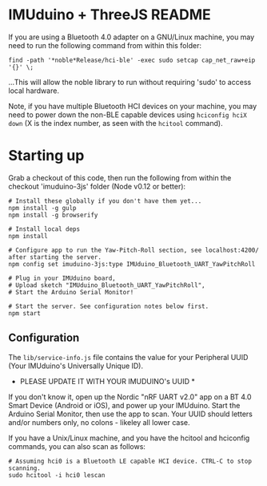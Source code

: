 IMUduino + ThreeJS README
=========================

If you are using a Bluetooth 4.0 adapter on a GNU/Linux machine, you may need to run the following command from within this folder:

```
find -path '*noble*Release/hci-ble' -exec sudo setcap cap_net_raw+eip '{}' \;
```
...This will allow the noble library to run without requiring 'sudo' to access local hardware.

Note, if you have multiple Bluetooth HCI devices on your machine, you may need to power down the non-BLE capable devices using `hciconfig hciX down` (X is the index number, as seen with the `hcitool` command).

# Starting up
Grab a checkout of this code, then run the following from within the checkout 'imuduino-3js' folder (Node v0.12 or better):

```
# Install these globally if you don't have them yet...
npm install -g gulp
npm install -g browserify

# Install local deps
npm install

# Configure app to run the Yaw-Pitch-Roll section, see localhost:4200/ after starting the server.
npm config set imuduino-3js:type IMUduino_Bluetooth_UART_YawPitchRoll

# Plug in your IMUduino board,
# Upload sketch "IMUduino_Bluetooth_UART_YawPitchRoll",
# Start the Arduino Serial Monitor!

# Start the server. See configuration notes below first.
npm start

```

## Configuration
The `lib/service-info.js` file contains the value for your Peripheral UUID (Your IMUduino's Universally Unique ID).

* PLEASE UPDATE IT WITH YOUR IMUDUINO's UUID *

If you don't know it, open up the Nordic "nRF UART v2.0" app on a BT 4.0 Smart Device (Android or iOS), and power up your IMUduino.
Start the Arduino Serial Monitor, then use the app to scan. Your UUID should letters and/or numbers only, no colons - likeley all lower case.

If you have a Unix/Linux machine, and you have the hcitool and hciconfig commands, you can also scan as follows:

```
# Assuming hci0 is a Bluetooth LE capable HCI device. CTRL-C to stop scanning.
sudo hcitool -i hci0 lescan
```
